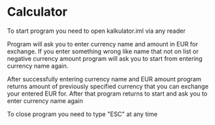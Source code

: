 # Calculator

To start program you need to open kalkulator.iml via any reader

Program will ask you to enter currency name and amount in EUR for exchange.
If you enter something wrong like name that not on list or negative currency amount program will ask you to start from entering currency name again.

After successfully entering currency name and EUR amount program returns amount of previously specified currency that you can exchange your entered EUR for.
After that program returns to start and ask you to enter currency name again

To close program you need to type "ESC" at any time
